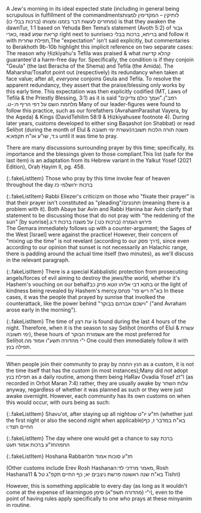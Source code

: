 A Jew's morning in its ideal expected state (including in general being scrupulous in fulfillment of the commandments<span class="footnote">לותיקין – המקדימין למצות ומחזרים לעשות דבר בזמנו ומצותו (ברכות בבלי כו)</span>) is that they awaken the dawn<span class="footnote">Tur, 1:1 based on Yehuda Ben Tema’s statement (Avoth 5:2) of גבור כארי</span>, read קריאת שמע right next to sunrise<span class="footnote">בריתא, ברכות בבלי כו</span> and follow it with תפילת שחרית,<span class="footnote">The "expectation" isn't said explicitly, but commentaries to Berakhoth 9b-10b highlight this implicit reference on two separate cases: The reason why Ḥizkiyahu's Tefila was praised & what קהלא קדישה guarantee'd a harm-free day for. Specifically, the condition is if they conjoin "Geula" (the last Beracha of the Shema) and Tefila (the Amida). The Maharsha/Tosafot point out (respectively) its redundancy when taken at face value; after all, <i>everyone</i> conjoins Geula and Tefila. To resolve the apparent redundancy, they assert that the praise/blessing only works by this early time. This expectation was then explicitly codified (MT, Laws of Tefila & the Priestly Blessing, 3:1)</span> as it is said "ועמך כולם צדיקים".<span class="footnote"><span style="unicode-bidi: plaintext;">רמב"ן מלחמת השם על דפי הריף ח:-ט.</span></span> Many of our leader-figures were found to follow this practice, such as our forefathers (Avraham<span class="footnote">Parashat Vayera, by the Aqeda</span>) & Kings (David<span class="footnote">Tehilim 58:9</span> & Ḥizkiyahu<span class="footnote">see footnote 4</span>). During later years, customs developed to either sing Baqashot (on Shabbat) or read Seliḥot (during the month of Elul & עשרת ימי תשובה)<span class="footnote">משנה תורה הלכות תשובה ג:ד, שו"ע או"ח תקפא:א</span> until it was time to pray.

There are many discussions surrounding prayer by this time; specifically, its importance and the blessings given to those compliant.<span class="footnote">This list (safe for the last item) is an adaptation from its Hebrew variant in the Yalkut Yosef (2021 Edition), Oraḥ Ḥayim II, pg. 458.</span>

{:.fakeListItem}
Those who pray by this time invoke fear of heaven throughout the day<span class="footnote"><span style="unicode-bidi: plaintext;">ברכות ירושלמי כז.</span></span>

{:.fakeListItem}
Rabbi Eliezer's criticizm on those who "fixate their prayer" is that their prayer isn't constituted as "pleading"/תחנונים (meaning there is a problem with it). Both Abaye bar Avin and Rabbi Ḥanina bar Avin clarify that statement to be discussing those that do not pray with "the reddening of the sun" [by sunrise].<span class="footnote">פירוש הגמרה (ברכות כט:) על משנה ברכות ד:ג</span><br>
The Gemara immediately follows up with a counter-argument; the Sages of the West [Israel] were against the practice! However, their concern of "mixing up the time" is not revelant (according to our דרך פסק), since even according to our opinion that sunset is not necessarily an Halachic range, there is padding around the actual time itself (two minutes), as we'll discuss in the relevant paragraph.

{:.fakeListItem}
There is a special Kabbalistic protection from prosecuting angels/forces of evil aiming to destroy the jews/the world, whether it's Hashem's vouching on our behalf<span class="footnote">בתנא דבי אליהו זוטא פרק כב</span> or the light of kindness being revealed by Hashem's mercy.<span class="footnote">בא"ח ריש פר' פנחס</span> In these cases, it was the people that prayed by sunrise that involked the counterattack, like the power behind "וישכם אברהם בבוקר" ("and Avraham arose early in the morning").

{:.fakeListItem}
The time of עת רצון is found during the last 4 hours of the night. Therefore, when it is the season to say Seliḥot (months of Elul & עשרת ימי תשובה), these hours of אשמורת הבוקר are the most preferred for Seliḥot.<span class="footnote">י"י מהדורה תשע"ו אמוד מה</span> One could then immediately follow it with תפילה בנץ.

---

When people join their community to pray by הנץ החמה as a custom, it is not the time itself that has the custom (in most instances);<span class="footnote">Many did <i>not</i> adopt תפילת בנץ as a daily routine, among them being HaRav Ovadia Yosef zt"l (as recorded in Orḥot Maran 7:4)</span> rather, they are usually awake by עלות השחר anyway, regardless of whether it was planned as such or they were just awake overnight. However, each community has its own customs on when this would occur, with ours being as such:

{:.fakeListItem}
Shavu'ot, after staying up all night<span class="footnote">חז"ע יו"ט שט</span> (whether just the first night or also the second night when applicable)<span class="footnote">בא"ח במדבר ז, כף החיים תצד:ו</span>

{:.fakeListItem}
The day where one would get a chance to say ברכת החמה<span class="footnote">חז"ע ברכות אמוד תעט</span>

{:.fakeListItem}
Hoshana Rabba<span class="footnote">חז"ע סוכות אמוד תלח</span>

(Other customs include Erev Rosh Hashana<span class="footnote">מאמר מרדכי לד:ה</span>, Rosh Hashana<span class="footnote">בא"ח שנה ראשונה פרשת ניצבים יא; כף החיים תקפ"ג טל</span> & 11 Tishri)

However, this is something applicable to every day (as long as it wouldn't come at the expense of learning<span class="footnote">י"י (מהדורה תשפ"א) סימן פט</span>), even to the point of having rules apply specifically to one who prays at these minyanim in routine.